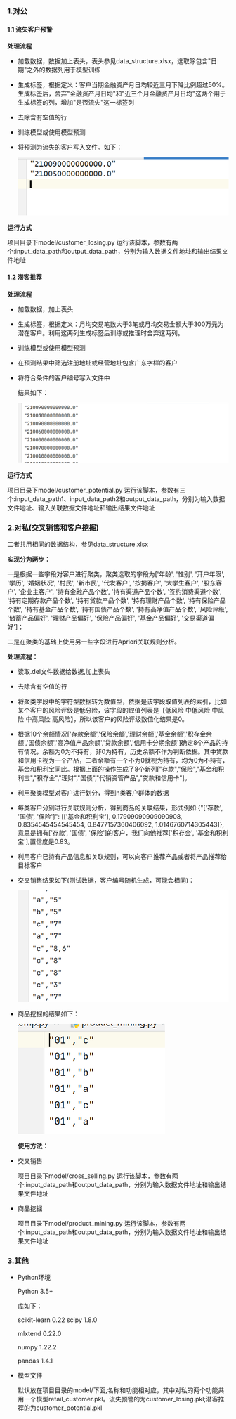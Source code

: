 ### 1.对公

#### 1.1 流失客户预警

**处理流程**

- 加载数据，数据加上表头，表头参见data_structure.xlsx，选取除包含"日期"之外的数据列用于模型训练

- 生成标签，根据定义：客户当期金融资产月日均较近三月下降比例超过50%。生成标签后，舍弃"金融资产月日均"和"近三个月金融资产月日均"这两个用于生成标签的列，增加"是否流失"这一标签列

- 去除含有空值的行

- 训练模型或使用模型预测

- 将预测为流失的客户写入文件。如下：

  ![image-20230615161458569](image-20230615161458569.png)

**运行方式**

项目目录下model/customer_losing.py 运行该脚本，参数有两个:input_data_path和output_data_path，分别为输入数据文件地址和输出结果文件地址

#### 1.2 潜客推荐

**处理流程**

- 加载数据，加上表头

- 生成标签，根据定义：月均交易笔数大于3笔或月均交易金额大于300万元为潜在客户。利用这两列生成标签后训练或推理时舍弃这两列。

- 训练模型或使用模型预测

- 在预测结果中筛选注册地址或经营地址包含广东字样的客户

- 将符合条件的客户编号写入文件中

  结果如下：

  ![image-20230615231301940](mdimages/image-20230615231301940.png)

**运行方式**

项目目录下model/customer_potential.py 运行该脚本，参数有三个:input_data_path1、input_data_path2和output_data_path，分别为输入数据文件地址、输入关联数据文件地址和输出结果文件地址

### 2.对私(交叉销售和客户挖掘)

二者共用相同的数据结构，参见data_structure.xlsx

**实现分为两步：**

一是根据一些字段对客户进行聚类，聚类选取的字段为['年龄', '性别', '开户年限', '学历', '婚姻状况', '村民', '新市民', '代发客户', '按揭客户', '大学生客户', '股东客户', '企业主客户', '持有金融产品个数', '持有渠道产品个数', '签约消费渠道个数', '持有定期存款产品个数', '持有贷款产品个数', '持有理财产品个数', '持有保险产品个数', '持有基金产品个数', '持有国债产品个数', '持有高净值产品个数', '风险评级', '储蓄产品偏好', '理财产品偏好', '保险产品偏好', '基金产品偏好', '交易渠道偏好']；

二是在聚类的基础上使用另一些字段进行Apriori关联规则分析。

**处理流程：**

- 读取.del文件数据给数据,加上表头

- 去除含有空值的行

- 将聚类字段中的字符型数据转为数值型，依据是该字段取值列表的索引，比如某个客户的风险评级是低分险，该字段的取值列表是【低风险 中低风险 中风险 中高风险 高风险】，所以该客户的风险评级数值化结果是0。

- 根据10个余额情况['存款余额','保险余额','理财余额','基金余额','积存金余额','国债余额','高净值产品余额','贷款余额','信用卡分期余额']确定8个产品的持有情况，余额为0为不持有，非0为持有，历史余额不作为判断依据。其中贷款和信用卡视为一个产品，二者余额有一个不为0就视为持有，均为0为不持有，基金和积利宝同此。根据上面的操作生成了8个新列["存款","保险","基金和积利宝","积存金","理财","国债","代销资管产品","贷款和信用卡"]。

- 利用聚类模型对客户进行划分，得到n类客户群体的数据

- 每类客户分别进行关联规则分析，得到商品的关联结果，形式例如:{"['存款', '国债', '保险']": [['基金和积利宝'], 0.17909090909090908, 0.8354545454545454, 0.8477157360406092, 1.0146760714305443]},意思是拥有['存款', '国债', '保险']的客户，我们向他推荐['积存金', '基金和积利宝'],置信度是0.83。

- 利用客户已持有产品信息和关联规则，可以向客户推荐产品或者将产品推荐给目标客户

- 交叉销售结果如下(测试数据，客户编号随机生成，可能会相同)：

  ![image-20230616001120883](mdimages/image-20230616001120883.png)

- 商品挖掘的结果如下：

  ![image-20230616002833248](mdimages/image-20230616002833248.png)
  
  **使用方法：**

- 交叉销售

  项目目录下model/cross_selling.py  运行该脚本，参数有两个:input_data_path和output_data_path，分别为输入数据文件地址和输出结果文件地址

- 商品挖掘

  项目目录下model/product_mining.py  运行该脚本，参数有两个:input_data_path和output_data_path，分别为输入数据文件地址和输出结果文件地址



### 3.其他

- Python环境

  Python 3.5+

  库如下：

  scikit-learn                 0.22
  scipy                        1.8.0

  mlxtend                      0.22.0

  numpy                        1.22.2

  pandas                       1.4.1

- 模型文件

  默认放在项目目录的model/下面,名称和功能相对应，其中对私的两个功能共用一个模型retail_customer.pkl。流失预警的为customer_losing.pkl;潜客推荐的为customer_potential.pkl
